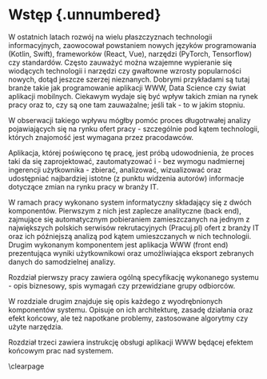 # Wstęp {.unnumbered}

W ostatnich latach rozwój na wielu płaszczyznach technologii informacyjnych,
zaowocował powstaniem nowych języków programowania (Kotlin, Swift),
frameworków (React, Vue), narzędzi (PyTorch, Tensorflow) czy standardów.
Często zauważyć można wzajemne wypieranie się wiodących technologii i
narzędzi czy gwałtowne wzrosty popularności
nowych, dotąd jeszcze szerzej nieznanych. Dobrymi przykładami są tutaj branże
takie jak programowanie aplikacji WWW, Data Science czy świat aplikacji mobilnych.
Ciekawym wydaje się być wpływ takich zmian na rynek pracy oraz to, czy są one
tam zauważalne; jeśli tak - to w jakim stopniu.

W obserwacji takiego wpływu mógłby pomóc proces długotrwałej analizy pojawiających
się na rynku ofert pracy - szczególnie pod kątem technologii, których znajomość
jest wymagana przez pracodawców.

Aplikacja, której poświęcono tę pracę, jest próbą udowodnienia, że proces taki
da się zaprojektować, zautomatyzować i - bez wymogu nadmiernej ingerencji użytkownika - zbierać,
analizować, wizualizować oraz udostępniać najbardziej istotne
(z punktu widzenia autorów) informacje dotyczące zmian na rynku pracy w branży IT.

W ramach pracy wykonano system informatyczny składający się z dwóch komponentów.
Pierwszym z nich jest zaplecze analityczne (back end),
zajmujące się automatycznym pobieraniem zamieszczanych na jednym z największych
polskich serwisów rekrutacyjnych (Pracuj.pl) ofert z branży IT oraz
ich późniejszą analizą pod kątem umieszczanych w nich technologii.
Drugim wykonanym komponentem jest aplikacja WWW (front end) prezentująca
wyniki użytkownikowi oraz umożliwiająca eksport zebranych danych do samodzielnej
analizy.

Rozdział pierwszy pracy zawiera ogólną specyfikację wykonanego systemu - opis biznesowy,
spis wymagań czy przewidziane grupy odbiorców.

W rozdziale drugim znajduje się opis każdego z wyodrębnionych komponentów systemu.
Opisuje on ich architekturę, zasadę działania oraz efekt końcowy, ale też napotkane problemy,
zastosowane algorytmy czy użyte narzędzia.

Rozdział trzeci zawiera instrukcję obsługi aplikacji WWW będącej efektem końcowym
prac nad systemem.

\clearpage
